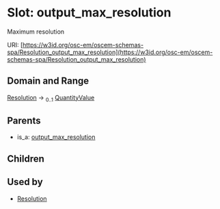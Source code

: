 
# Slot: output_max_resolution

Maximum resolution

URI: [https://w3id.org/osc-em/oscem-schemas-spa/Resolution_output_max_resolution](https://w3id.org/osc-em/oscem-schemas-spa/Resolution_output_max_resolution)


## Domain and Range

[Resolution](Resolution.md) &#8594;  <sub>0..1</sub> [QuantityValue](QuantityValue.md)

## Parents

 *  is_a: [output_max_resolution](output_max_resolution.md)

## Children


## Used by

 * [Resolution](Resolution.md)
